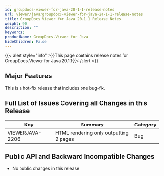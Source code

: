 ```yaml
---
id: groupdocs-viewer-for-java-20-1-1-release-notes
url: viewer/java/groupdocs-viewer-for-java-20-1-1-release-notes
title: GroupDocs.Viewer for Java 20.1.1 Release Notes
weight: 90
description: ""
keywords: 
productName: GroupDocs.Viewer for Java
hideChildren: False
---
```

{{< alert style="info" >}}This page contains release notes for GroupDocs.Viewer for Java 20.1.1{{< /alert >}}

## Major Features

This is a hot-fix release that includes one bug-fix.

## Full List of Issues Covering all Changes in this Release

| Key | Summary | Category |
| --- | --- | --- |
| VIEWERJAVA-2206 | HTML rendering only outputting 2 pages | Bug |

## Public API and Backward Incompatible Changes

*   No public changes in this release
